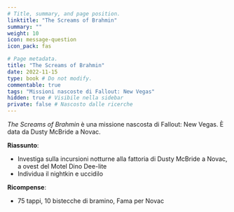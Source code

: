 ```yaml
---
# Title, summary, and page position.
linktitle: "The Screams of Brahmin" 
summary: ""
weight: 10
icon: message-question
icon_pack: fas

# Page metadata.
title: "The Screams of Brahmin"
date: 2022-11-15
type: book # Do not modify.
commentable: true
tags: "Missioni nascoste di Fallout: New Vegas"
hidden: true # Visibile nella sidebar
private: false # Nascosto dalle ricerche
---
```


<div class="fnv">


*The Screams of Brahmin* è una missione nascosta di Fallout: New Vegas. È data da Dusty McBride a Novac.


**Riassunto**:
- Investiga sulla incursioni notturne alla fattoria di Dusty McBride a Novac, a ovest del Motel Dino Dee-lite
- Individua il nightkin e uccidilo




**Ricompense**:
- 75 tappi, 10 bistecche di bramino,  Fama per Novac


</div>


